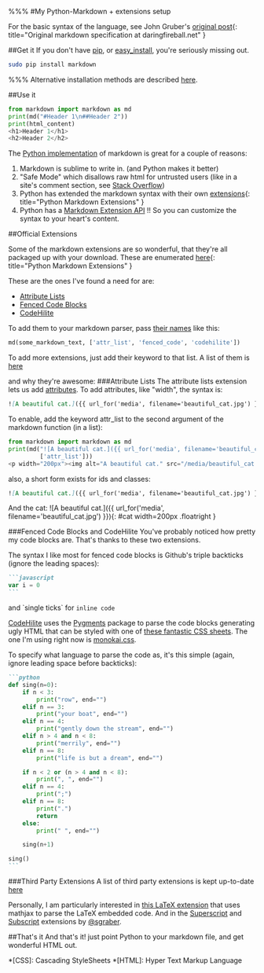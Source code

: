 %%%
#My Python-Markdown + extensions setup

For the basic syntax of the language, see John Gruber's [original post](http://daringfireball.net/projects/markdown/syntax){: title="Original markdown specification at daringfireball.net" }

##Get it
If you don't have [pip](https://pypi.python.org/pypi/pip), or [easy_install](http://pythonhosted.org/distribute/easy_install.html), you're seriously missing out.
```bash
sudo pip install markdown
```
%%%
Alternative installation methods are described [here](http://pythonhosted.org/Markdown/install.html).

##Use it
```python
from markdown import markdown as md
print(md("#Header 1\n##Header 2"))
print(html_content)
<h1>Header 1</h1>
<h2>Header 2</h2>

```

The [Python implementation](http://pythonhosted.org/Markdown/index.html) of markdown is great for a couple of reasons:

1.  Markdown is sublime to write in. (and Python makes it better)
2.  "Safe Mode" which disallows raw html for untrusted users (like in a site's comment section, see [Stack Overflow](http://stackoverflow.com))
3.  Python has extended the markdown syntax with their own [extensions]((http://pythonhosted.org/Markdown/extensions/index.html)){: title="Python Markdown Extensions" }
4.  Python has a [Markdown Extension API](http://pythonhosted.org/Markdown/extensions/api.html) !! So you can customize the syntax to your heart's content.

##Official Extensions

Some of the markdown extensions are so wonderful, that they're all packaged up with your download. These are enumerated [here](http://pythonhosted.org/Markdown/extensions/index.html){: title="Python Markdown Extensions" }

These are the ones I've found a need for are:

*  [Attribute Lists](http://pythonhosted.org/Markdown/extensions/attr_list.html)
*  [Fenced Code Blocks](http://pythonhosted.org/Markdown/extensions/fenced_code_blocks.html)
*  [CodeHilite](http://pythonhosted.org/Markdown/extensions/code_hilite.html)

To add them to your markdown parser, pass [their names]() like this:

```python
md(some_markdown_text, ['attr_list', 'fenced_code', 'codehilite'])
```

To add more extensions, just add their keyword to that list. A list of them is [here](http://pythonhosted.org/Markdown/extensions/index.html)

and why they're awesome:
###Attribute Lists
The attribute lists extension lets us add [attributes](https://developer.mozilla.org/en-US/docs/Web/HTML/Element/a#Attributes "Mozilla HTML Docs <a> tag attributes").
To add attributes, like "width", the syntax is:

```markdown
![A beautiful cat.]({{ url_for('media', filename='beautiful_cat.jpg') }}){: width=200px }
```

To enable, add the keyword attr_list to the second argument of the markdown function (in a list):

```python
from markdown import markdown as md
print(md("![A beautiful cat.]({{ url_for('media', filename='beautiful_cat.jpg') }})\n{: width=200px }",
         ['attr_list']))
<p width="200px"><img alt="A beautiful cat." src="/media/beautiful_cat.jpg" /></p>

```

also, a short form exists for ids and classes:

```markdown
![A beautiful cat.]({{ url_for('media', filename='beautiful_cat.jpg') }}){: #most-beautiful-cat .cat }
```

And the cat:
![A beautiful cat.]({{ url_for('media', filename='beautiful_cat.jpg') }}){: #cat width=200px .floatright }


###Fenced Code Blocks and CodeHilite
You've probably noticed how pretty my code blocks are. That's thanks to these two extensions. 

The syntax I like most for fenced code blocks is Github's triple backticks (ignore the leading spaces):

~~~markdown
```javascript
var i = 0
```
~~~
and \`single ticks\` for `inline code`

[CodeHilite](http://pythonhosted.org/Markdown/extensions/code_hilite.html) uses the [Pygments](http://pygments.org/download/) package to parse the code blocks generating ugly HTML that can be styled with one of [these fantastic CSS sheets](https://github.com/richleland/pygments-css "Pygments CSS on Github"). The one I'm using right now is [monokai.css](https://github.com/richleland/pygments-css/blob/master/monokai.css).

To specify what language to parse the code as, it's this simple (again, ignore leading space before backticks):
~~~markdown
```python
def sing(n=0):
    if n < 3:
        print("row", end="")
    elif n == 3:
        print("your boat", end="")
    elif n == 4:
        print("gently down the stream", end="")
    elif n > 4 and n < 8:
        print("merrily", end="")
    elif n == 8:
        print("life is but a dream", end="")

    if n < 2 or (n > 4 and n < 8):
        print(", ", end="")
    elif n == 4:
        print(";")
    elif n == 8:
        print(".")
        return
    else:
        print(" ", end="")

    sing(n+1)

sing()
```
~~~

###Third Party Extensions
A list of third party extensions is kept up-to-date [here](https://github.com/waylan/Python-Markdown/wiki/Third-Party-Extensions)

Personally, I am particularly interested in [this LaTeX extension](https://github.com/mayoff/python-markdown-mathjax) that uses mathjax to parse the LaTeX embedded code. And in the [Superscript](https://github.com/sgraber/markdown.superscript) and [Subscript](https://github.com/sgraber/markdown.subscript) extensions by [@sgraber](https://github.com/sgraber "sgraber's Github page").

##That's it
And that's it! just point Python to your markdown file, and get wonderful HTML out.

*[CSS]: Cascading StyleSheets
*[HTML]: Hyper Text Markup Language
